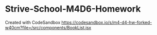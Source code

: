 # Strive-School-M4D6-Homework
Created with CodeSandbox
https://codesandbox.io/s/m4-d4-hw-forked-w40cm?file=/src/components/BookList.jsx
